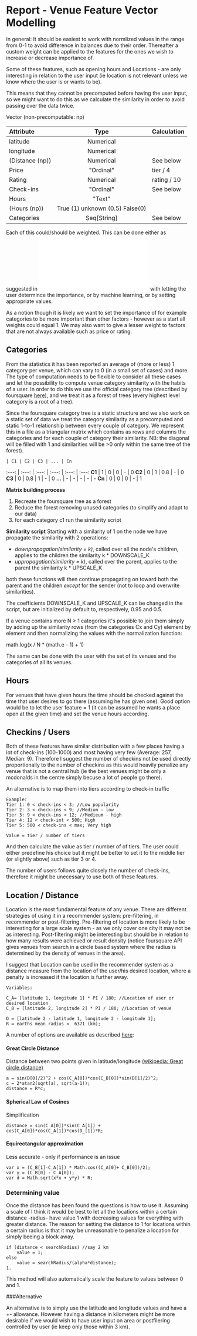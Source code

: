 Report - Venue Feature Vector Modelling
=========

In general: It should be easiest to work with normlized values in the range from 0-1 to avoid difference in balances due to their order. Thereafter a custom weight can be applied to the features for the ones we wish to increase or decrease importance of.

Some of these features, such as opening hours and Locations - are only interesting in relation to the user input (ie location is not relevant unless we know where the user is or wants to be). 

This means that they cannot be precomputed before having the user input, so we  might want to do this as we calculate the similarity in order to avoid passing over the data twice.


Vector (non-precomputable: np)


Attribute     | Type                 | Calculation  |
:------------ | :--------------: 	| -------------
latitude	  |	Numerical			|
longitude 	  | Numerical			|
(Distance (np)) | Numerical      		| See below
Price		  | "Ordinal"	   		| tier / 4
Rating 		  |	Numerical			| rating / 10
Check-ins     | "Ordinal"	   		| See below
Hours 		  | "Text"				|
(Hours 	 (np)) | True (1) unknown (0.5) False(0) 	|
Categories 	  | Seq[String] 	| See below


Each of this could/should be weighted. This can be done either as suggested in 
![](Report_filteringComponent_1.markdown?raw=true) with letting the user determince the importance, or by machine learning, or by setting appropriate values. 

As a notion though it is likely we want to set the importance of for example categories to be more important than other factors - however as a start all weights could equal 1. We may also want to give a lesser weight to factors that are not always available such as price or rating.


Categories
--------

From the statistics it has been reported an average of (more or less) 1 category per venue, which can vary to 0 (in a small set of cases) and more. The type of computation needs to be flexible to consider all these cases and let the possibility to compute venue category similarity with the habits of a user.
In order to do this we use the official category tree (described by foursquare [here](https://developer.foursquare.com/categorytree)), and we treat it as a forest of trees (every highest level category is a root of a tree).

Since the foursquare category tree is a static structure and we also work on a static set of data we treat the category similarity as a precomputed and static 1-to-1 relationship between every couple of category. We represent this in a file as a triangular matrix which contains as rows and columns the categories and for each couple of category their similarity.
NB: the diagonal will be filled with 1 and similarities will be >0 only within the same tree of the forest).

	| C1 | C2 | C3 | ... | Cn
:---: | :---: | :---: | :---: | :---: | :---:
**C1** | 1 | 0 | 0 | - | 0
**C2** | 0 | 1 | 0.8 | - | 0
**C3** | 0 | 0.8 | 1 | - | 0
**...** | - | - | - | - | -
**Cn** | 0 | 0 | 0 | - | 1

**Matrix building process**
1. Recreate the foursquare tree as a forest
2. Reduce the forest removing unused categories (to simplify and adapt to our data)
3. for each category c1 run the similarity script

**Similarity script**
Starting with a similarity of 1 on the node we have propagate the similarity with 2 operations:
- *downpropagation(similarity = k)*, called over all the node's children, applies to the children the similarity k * DOWNSCALE_K
- *uppropagation(similarity = k)*, called over the parent, applies to the parent the similarity k * UPSCALE_K

both these functions will then continue propagating on toward both the parent and the children *except* for the sender (not to loop and overwrite similarities).

The coefficients DOWNSCALE_K and UPSCALE_K can be changed in the script, but are initialized by default to, respectively, 0.95 and 0.5.

If a venue contains more N > 1 categories it's possible to join them simply by adding up the similarity rows (from the categories Cx and Cy) element by element and then normalizing the values with the normalization function:

math.log(x / N * (math.e - 1) + 1)


The same can be done with the user with the set of its venues and the categories of all its venues.



Hours
--------

For venues that have given hours the time should be checked against the time that user desires to go there (assuming he has given one). Good option would be to let the user feature = 1 (it can be assumed he wants a place open at the given time) and set the venue hours according.


Checkins / Users
--------

Both of these features have similar distribution with a few places having a lot of check-ins (100-1000) and most having very few (Average: 257, Median: 9). Therefore I suggest the number of checkins not be used directly proportionally to the number of checkins as this would heavily penalize any venue that is not a central hub (ie the best venues might be only a mcdonalds in the centre simply becuse a lot of people go there).

An alternative is to map them into tiers according to check-in traffic

```
Example:
Tier 1: 0 < check-ins < 3; //Low popularity
Tier 2: 3 < check-ins < 9; //Medium - low
Tier 3: 9 < check-ins < 12; //Medieum - high
Tier 4: 12 < check-int < 500; High
Tier 5: 500 < check-ins < max; Very high

Value = tier / number of tiers
```

And then calculate the value as tier / number of of tiers. 
The user could either predefine his choice but it might be better to set it to the middle tier (or slightly above) such as tier 3 or 4. 

The number of users follows quite closely the number of check-ins, therefore it might be unecessary to use both of these features. 


Location / Distance
--------

Location is the most fundamental feature of any venue. There are different strategies of using it in a recommender system: pre-filtering, in recommender or post-filtering. Pre-filtering of location is more likely to be interesting for a large scale system - as we only cover one city it may not be as interesting. Post-filtering might be interesting but should be in relation to how many results were achieved or result density (notice foursquare API gives venues from search in a circle based system where the radius is determined by the density of venues in the area). 


I suggest that Location can be used in the recommender system as a distance measure from the location of the user/his desired location, where a penalty is increased if the location is further away.


```
Variables:

C_A= [latitude 1, longitude 1] * PI / 180; //Location of user or desired location
C_B = [latitude 2, longitude 2] * PI / 180; //Location of venue

D = [latitude 2 - latitude 1, longitude 2 - longitude 1];
R = earths mean radius ≈  6371 (km);
```

A number of options are available as described [here](
 http://www.movable-type.co.uk/scripts/latlong.html):


#### Great Circle Distance

Distance between two points given in latitude/longitude [(wikipedia: Great circle distance)](http://en.wikipedia.org/wiki/Great-circle%5Fdistance "Great Circle Distance")

```
a = sin(D[0]/2)^2 + cos(C_A[0])*cos(C_B[0])*sin(D[1]/2)^2;
c = 2*atan2(sqrt(a), sqrt(a-1));
distance = R*c;
```

#### Spherical Law of Cosines
Simplification
```
distance = sin(C_A[0])*sin(C_A[1]) + cos(C_A[0])*cos(C_A[1])*cos(D_[1])*R;
```

#### Equirectangular approximation

Less accurate - only if performance is an issue
```
var x = (C_B[1]-C_A[1]) * Math.cos((C_A[0]+ C_B[0])/2);
var y = (C_B[0] - C_A[0]);
var d = Math.sqrt(x*x + y*y) * R;
```

### Determining value

Once the distance has been found the questions is how to use it. Assuming a scale of  I think it would be best to let all the locations within a certain distance -radius- have value 1 with decreasing values for everything with greater distance. The reason for setting the distance to 1 for locations within a certain radius is that it may be unreasonable to penalize a location for simply beeing a block away. 

```
if (distance < searchRadius) //say 2 km
	value = 1; 
else
	value = searchRadius/(alpha*distance);
1. 
```

This method will also automatically scale the feature to values between 0 and 1.

###Alternative

An alternative is to simply use the latitude and longitude values and have a +- allowance. However having a distance in kilometers might be more desirable if we would wish to have user input on area or postfilering controlled by user (ie keep only those within 3 km).

